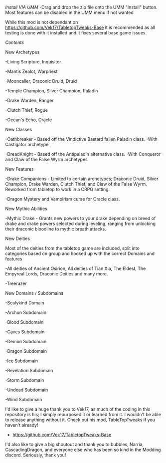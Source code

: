 *Install VIA UMM*
-Drag and drop the zip file onto the UMM "Install" button. Most features can be disabled in the UMM menu if not wanted

While this mod is not dependant on https://github.com/Vek17/TabletopTweaks-Base it is recommended as all testing is done with it installed and it fixes several base game issues.

*Contents*

New Archetypes

-Living Scripture, Inquisitor

-Mantis Zealot, Warpriest

-Mooncaller, Draconic Druid, Druid

-Temple Champion, Silver Champion, Paladin

-Drake Warden, Ranger

-Clutch Thief, Rogue

-Ocean's Echo, Oracle

New Classes

-Oathbreaker - Based off the Vindictive Bastard fallen Paladin class. 
  -With Castigator archetype
  
-DreadKnight - Based off the Antipaladin alternative class.
  -With Conqueror and Claw of the False Wyrm archetypes

New Features

-Drake Companions - Limited to certain archetypes; Draconic Druid, Silver Champion, Drake Warden, Clutch Thief, and Claw of the False Wyrm. Reworked from tabletop to work in a CRPG setting.

-Dragon Mystery and Vampirism curse for Oracle class.

New Mythic Abilities

-Mythic Drake - Grants new powers to your drake depending on breed of drake and drake powers selected during leveling, ranging from unlocking their draconic
bloodline to mythic breath attacks.

New Deities

Most of the deities from the tabletop game are included, split into categories based on group and hooked up with the correct Domains and features

-All deities of Ancient Osirion, All deities of Tian Xia, The Eldest, The Empyreal Lords, Draconic Deities and many more.

-Treerazer

New Domains / Subdomains

-Scalykind Domain

-Archon Subdomain

-Blood Subdomain

-Caves Subdomain

-Demon Subdomain

-Dragon Subdomain

-Ice Subdomain

-Revelation Subdomain

-Storm Subdomain

-Undead Subdomain

-Wind Subdomain


I'd like to give a huge thank you to Vek17, as much of the coding in this repository is his; I simply repurposed it or learned from it. I wouldn't be able to release
anything without it. Check out his mod, TableTopTweaks if you haven't already!
- https://github.com/Vek17/TabletopTweaks-Base

I'd also like to give a big shoutout and thank you to bubbles, Narria, CascadingDragon, and everyone else who has been so kind in the Modding discord.
Seriously, thank you!


